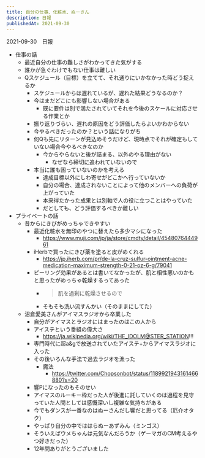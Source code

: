 ```yaml
---
title: 自分の仕事、化粧水、ぬーさん
description: 日報
publishedAt: 2021-09-30
---
```


2021-09-30　日報

- 仕事の話
  - 最近自分の仕事の難しさがわかってきた気がする
  - 誰かが急ぐわけでもない仕事は難しい
  - Qスケジュール（目標）を立てて、それ通りにいかなかった時どう捉えるか
    - スケジュールからは遅れているが、遅れた結果どうなるのか？
    - 今はまだどこにも影響しない場合がある
      - 既に要件は別で満たされていてそれを今後のスケールに対応させる作業とか 
    - 振り返りづらい、遅れの原因をどう評価したらよいかわからない
    - 今やるべきだったのか？という話になりがち
    - 何Qも先にリターンが見込めそうだけど、現時点でそれが確定もしていない場合今やるべきなのか
      - 今からやらないと後が詰まる、以外のやる理由がない
        - なぜなら締切に追われていないので
    - 本当に誰も困っていないのかを考える
      - 達成目標以外にしわ寄せがどこかへ行っていないか
      - 自分の場合、達成されないことによって他のメンバーへの負荷が上がっていた
      - 本来得たかった成果とは別軸で人の役に立つことはやっていた
      - だとしても、どう評価するべきか難しい
- プライベートの話
  - 昔からにきびがめっちゃできやすい
    - 最近化粧水を無印のやつに替えたら多少マシになった
      - https://www.muji.com/jp/ja/store/cmdty/detail/4548076444961
    - iHerbで買ったにきび薬を塗ると皮がめくれる
      - https://jp.iherb.com/pr/de-la-cruz-sulfur-ointment-acne-medication-maximum-strength-0-21-oz-6-g/79041
    - ピーリング効果があるとは書いてなかったが、肌と相性悪いのかもと思ったがめっちゃ乾燥するってあった
      - >肌を過剰に乾燥させるので
      - そもそも洗い流すんかい（そのままにしてた）
  - 沼倉愛美さんがアイマスラジオから卒業した
    - 自分がアイマスとラジオにはまったのはこの人から
    - アイステという番組の偉大さ
      - https://ja.wikipedia.org/wiki/THE_IDOLM@STER_STATION!!!
    - 専門時代に超a&gで放送されていたアイステ+からアイマスラジオに入った
    - その後いろんな手法で過去ラジオを漁った
      - 魔法
        - https://twitter.com/Chopsonbot/status/1189921943161466880?s=20
    - 響Pになったのもそのせい
    - アイマスのルーキー枠だった人が後進に託していくのは過程を見守っていた人間としては感慨深いし複雑な気持ちがある
    - 今でもダンスが一番なのはぬーさんだし響だと思ってる（厄介オタク）
    - やっぱり自分の中でははらぬーあずみん（ミンゴス）
    - そういえばウメちゃんは元気なんだろうか（ゲーマガのCM考えるやつ好きだった）
    - 12年間ありがとうございました



